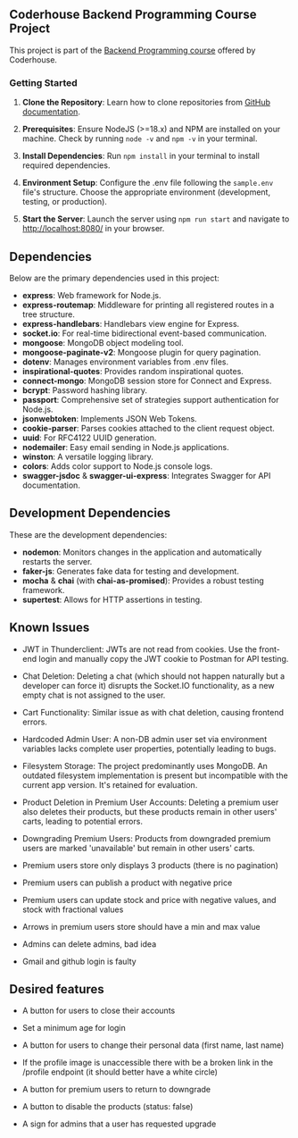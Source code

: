 ## Coderhouse Backend Programming Course Project
This project is part of the [Backend Programming course](https://www.coderhouse.es/online/programacion-backend) offered by Coderhouse.

### Getting Started

1. **Clone the Repository**: Learn how to clone repositories from [GitHub documentation](https://docs.github.com/en/desktop/contributing-and-collaborating-using-github-desktop/adding-and-cloning-repositories/cloning-and-forking-repositories-from-github-desktop).

2. **Prerequisites**: Ensure NodeJS (>=18.x) and NPM are installed on your machine. Check by running `node -v` and `npm -v` in your terminal.

3. **Install Dependencies**: Run `npm install` in your terminal to install required dependencies.

4. **Environment Setup**: Configure the .env file following the `sample.env` file's structure. Choose the appropriate environment (development, testing, or production).

5. **Start the Server**: Launch the server using `npm run start` and navigate to [http://localhost:8080/](http://localhost:8080/) in your browser.

## Dependencies

Below are the primary dependencies used in this project:

- **express**: Web framework for Node.js.
- **express-routemap**: Middleware for printing all registered routes in a tree structure.
- **express-handlebars**: Handlebars view engine for Express.
- **socket.io**: For real-time bidirectional event-based communication.
- **mongoose**: MongoDB object modeling tool.
- **mongoose-paginate-v2**: Mongoose plugin for query pagination.
- **dotenv**: Manages environment variables from .env files.
- **inspirational-quotes**: Provides random inspirational quotes.
- **connect-mongo**: MongoDB session store for Connect and Express.
- **bcrypt**: Password hashing library.
- **passport**: Comprehensive set of strategies support authentication for Node.js.
- **jsonwebtoken**: Implements JSON Web Tokens.
- **cookie-parser**: Parses cookies attached to the client request object.
- **uuid**: For RFC4122 UUID generation.
- **nodemailer**: Easy email sending in Node.js applications.
- **winston**: A versatile logging library.
- **colors**: Adds color support to Node.js console logs.
- **swagger-jsdoc** & **swagger-ui-express**: Integrates Swagger for API documentation.

## Development Dependencies

These are the development dependencies:

- **nodemon**: Monitors changes in the application and automatically restarts the server.
- **faker-js**: Generates fake data for testing and development.
- **mocha** & **chai** (with **chai-as-promised**): Provides a robust testing framework.
- **supertest**: Allows for HTTP assertions in testing.

## Known Issues

- JWT in Thunderclient: JWTs are not read from cookies. Use the front-end login and manually copy the JWT cookie to Postman for API testing.

- Chat Deletion: Deleting a chat (which should not happen naturally but a developer can force it) disrupts the Socket.IO functionality, as a new empty chat is not assigned to the user.

- Cart Functionality: Similar issue as with chat deletion, causing frontend errors.

- Hardcoded Admin User: A non-DB admin user set via environment variables lacks complete user properties, potentially leading to bugs.

- Filesystem Storage: The project predominantly uses MongoDB. An outdated filesystem implementation is present but incompatible with the current app version. It's retained for evaluation.

- Product Deletion in Premium User Accounts: Deleting a premium user also deletes their products, but these products remain in other users' carts, leading to potential errors.

- Downgrading Premium Users: Products from downgraded premium users are marked 'unavailable' but remain in other users' carts.

- Premium users store only displays 3 products (there is no pagination)

- Premium users can publish a product with negative price

- Premium users can update stock and price with negative values, and stock with fractional values

- Arrows in premium users store should have a min and max value

- Admins can delete admins, bad idea

- Gmail and github login is faulty

## Desired features

- A button for users to close their accounts

- Set a minimum age for login

- A button for users to change their personal data (first name, last name)

- If the profile image is unaccessible there with be a broken link in the /profile endpoint (it should better have a white circle)

- A button for premium users to return to downgrade

- A button to disable the products (status: false)

- A sign for admins that a user has requested upgrade

